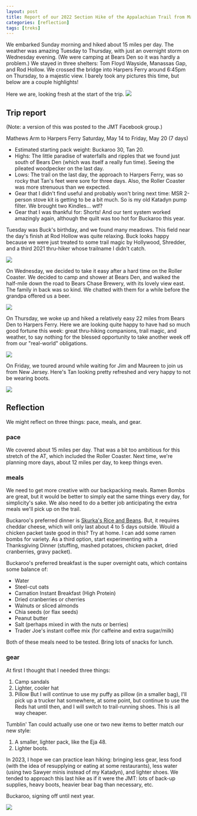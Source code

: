 ```yaml
---
layout: post
title: Report of our 2022 Section Hike of the Appalachian Trail from Mathews Arm to Harpers Ferry
categories: [reflection]
tags: [treks]
---
```


We embarked Sunday morning and hiked about 15 miles per day. The weather was amazing Tuesday to Thursday, with just an overnight storm on Wednesday evening. (We were camping at Bears Den so it was hardly a problem.) We stayed in three shelters: Tom Floyd Wayside, Manassas Gap, and Rod Hollow. We crossed the bridge into Harpers Ferry around 6:45pm on Thursday, to a majestic view. I barely took any pictures this time, but below are a couple highlights!

Here we are, looking fresh at the start of the trip.
![](/assets/2022-05-at/starting.jpg)

## Trip report
(Note: a version of this was posted to the JMT Facebook group.)

Mathews Arm to Harpers Ferry
Saturday, May 14 to Friday, May 20 (7 days)

* Estimated starting pack weight: Buckaroo 30, Tan 20.
* Highs: The little paradise of waterfalls and ripples that we found just south of Bears Den (which was itself a really fun time). Seeing the pileated woodpecker on the last day.
* Lows: The trail on the last day, the approach to Harpers Ferry, was so rocky that Tan's feet were sore for three days. Also, the Roller Coaster was more strenuous than we expected.
* Gear that I didn't find useful and probably won't bring next time: MSR 2-person stove kit is getting to be a bit much. So is my old Katadyn pump filter. We brought two Kindles... wtf?
* Gear that I was thankful for: Shorts! And our tent system worked amazingly again, although the quilt was too hot for Buckaroo this year.

Tuesday was Buck's birthday, and we found many meadows. This field near the day's finish at Rod Hollow was quite relaxing. Buck looks happy because we were just treated to some trail magic by Hollywood, Shredder, and a third 2021 thru-hiker whose trailname I didn't catch.

![](/assets/2022-05-at/birthday.jpg)

On Wednesday, we decided to take it easy after a hard time on the Roller Coaster. We decided to camp and shower at Bears Den, and walked the half-mile down the road to Bears Chase Brewery, with its lovely view east. The family in back was so kind. We chatted with them for a while before the grandpa offered us a beer.

![](/assets/2022-05-at/bears-chase.jpg)

On Thursday, we woke up and hiked a relatively easy 22 miles from Bears Den to Harpers Ferry. Here we are looking quite happy to have had so much good fortune this week: great thru-hiking companions, trail magic, and weather, to say nothing for the blessed opportunity to take another week off from our "real-world" obligations.

![](/assets/2022-05-at/finish.jpg)

On Friday, we toured around while waiting for Jim and Maureen to join us from New Jersey. Here's Tan looking pretty refreshed and very happy to not be wearing boots.

![](/assets/2022-05-at/tan-at-harpers.jpg)

## Reflection

We might reflect on three things: pace, meals, and gear.

### pace

We covered about 15 miles per day. That was a bit too ambitious for this stretch of the AT, which included the Roller Coaster. Next time, we're planning more days, about 12 miles per day, to keep things even.

### meals

We need to get more creative with our backpacking meals. Ramen Bombs are great, but it would be better to simply eat the same things every day, for simplicity's sake. We also need to do a better job anticipating the extra meals we'll pick up on the trail.

Buckaroo's preferred dinner is [Skurka's Rice and Beans](https://andrewskurka.com/backpacking-dinner-recipe-beans-rice-with-fritos-cheese/). But, it requires cheddar cheese, which will only last about 4 to 5 days outside. Would a chicken packet taste good in this? Try at home. I can add some ramen bombs for variety. As a third option, start experimenting with a Thanksgiving Dinner (stuffing, mashed potatoes, chicken packet, dried cranberries, gravy packet).

Buckaroo's preferred breakfast is the super overnight oats, which contains some balance of:
* Water
* Steel-cut oats
* Carnation Instant Breakfast (High Protein)
* Dried cranberries or cherries
* Walnuts or sliced almonds
* Chia seeds (or flax seeds)
* Peanut butter
* Salt (perhaps mixed in with the nuts or berries)
* Trader Joe's instant coffee mix (for caffeine and extra sugar/milk)

Both of these meals need to be tested. Bring lots of snacks for lunch.

### gear

At first I thought that I needed three things:
1. Camp sandals
2. Lighter, cooler hat
3. Pillow
But I will continue to use my puffy as pillow (in a smaller bag), I'll pick up a trucker hat somewhere, at some point, but continue to use the Reds hat until then, and I will switch to trail-running shoes. This is all way cheaper.

Tumblin' Tan could actually use one or two new items to better match our new style:
1. A smaller, lighter pack, like the Eja 48.
2. Lighter boots.

In 2023, I hope we can practice lean hiking: bringing less gear, less food (with the idea of resupplying or eating at some restaurants), less water (using two Sawyer minis instead of my Katadyn), and lighter shoes. We tended to approach this last hike as if it were the JMT: lots of back-up supplies, heavy boots, heavier bear bag than necessary, etc.

Buckaroo, signing off until next year.

![](/assets/2022-05-at/buckaroo-finish.jpg)
